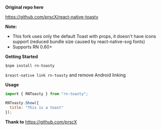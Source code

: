 **Original repo here**

https://github.com/prscX/react-native-toasty

**Note:**

- This fork uses only the default Toast with props, it doesn't have icons support (reduced bundle size caused by react-native-svg fonts)
- Supports RN 0.60+

**Getting Started**

`$npm install rn-toasty`

`$react-native link rn-toasty` and remove Android linking

**Usage**

```javascript
import { RNToasty } from "rn-toasty";
```

```javascript
RNToasty.Show({
  title: "This is a toast"
});
```

**Thank to**
https://github.com/prscX
